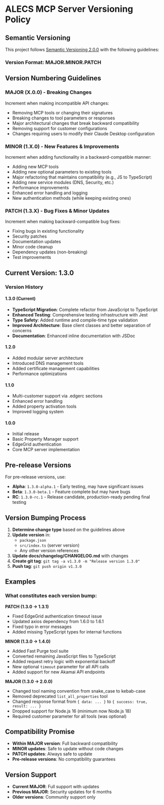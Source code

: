 # ALECS MCP Server Versioning Policy

## Semantic Versioning

This project follows [Semantic Versioning 2.0.0](https://semver.org/) with the following guidelines:

### Version Format: MAJOR.MINOR.PATCH

## Version Numbering Guidelines

### MAJOR (X.0.0) - Breaking Changes
Increment when making incompatible API changes:
- Removing MCP tools or changing their signatures
- Breaking changes to tool parameters or responses
- Major architectural changes that break backward compatibility
- Removing support for customer configurations
- Changes requiring users to modify their Claude Desktop configuration

### MINOR (1.X.0) - New Features & Improvements
Increment when adding functionality in a backward-compatible manner:
- Adding new MCP tools
- Adding new optional parameters to existing tools
- Major refactoring that maintains compatibility (e.g., JS to TypeScript)
- Adding new service modules (DNS, Security, etc.)
- Performance improvements
- Enhanced error handling and logging
- New authentication methods (while keeping existing ones)

### PATCH (1.3.X) - Bug Fixes & Minor Updates
Increment when making backward-compatible bug fixes:
- Fixing bugs in existing functionality
- Security patches
- Documentation updates
- Minor code cleanup
- Dependency updates (non-breaking)
- Test improvements

## Current Version: 1.3.0

### Version History

#### 1.3.0 (Current)
- **TypeScript Migration**: Complete refactor from JavaScript to TypeScript
- **Enhanced Testing**: Comprehensive testing infrastructure with Jest
- **Type Safety**: Added runtime and compile-time type validation
- **Improved Architecture**: Base client classes and better separation of concerns
- **Documentation**: Enhanced inline documentation with JSDoc

#### 1.2.0
- Added modular server architecture
- Introduced DNS management tools
- Added certificate management capabilities
- Performance optimizations

#### 1.1.0
- Multi-customer support via .edgerc sections
- Enhanced error handling
- Added property activation tools
- Improved logging system

#### 1.0.0
- Initial release
- Basic Property Manager support
- EdgeGrid authentication
- Core MCP server implementation

## Pre-release Versions

For pre-release versions, use:
- **Alpha**: `1.3.0-alpha.1` - Early testing, may have significant issues
- **Beta**: `1.3.0-beta.1` - Feature complete but may have bugs
- **RC**: `1.3.0-rc.1` - Release candidate, production-ready pending final testing

## Version Bumping Process

1. **Determine change type** based on the guidelines above
2. **Update version** in:
   - `package.json`
   - `src/index.ts` (server version)
   - Any other version references
3. **Update docs/changelog/CHANGELOG.md** with changes
4. **Create git tag**: `git tag -a v1.3.0 -m "Release version 1.3.0"`
5. **Push tag**: `git push origin v1.3.0`

## Examples

### What constitutes each version bump:

**PATCH (1.3.0 → 1.3.1)**
- Fixed EdgeGrid authentication timeout issue
- Updated axios dependency from 1.6.0 to 1.6.1
- Fixed typo in error messages
- Added missing TypeScript types for internal functions

**MINOR (1.3.0 → 1.4.0)**
- Added Fast Purge tool suite
- Converted remaining JavaScript files to TypeScript
- Added request retry logic with exponential backoff
- New optional `timeout` parameter for all API calls
- Added support for new Akamai API endpoints

**MAJOR (1.3.0 → 2.0.0)**
- Changed tool naming convention from snake_case to kebab-case
- Removed deprecated `list_all_properties` tool
- Changed response format from `{ data: ... }` to `{ success: true, result: ... }`
- Dropped support for Node.js 16 (minimum now Node.js 18)
- Required customer parameter for all tools (was optional)

## Compatibility Promise

- **Within MAJOR version**: Full backward compatibility
- **MINOR updates**: Safe to update without code changes
- **PATCH updates**: Always safe to update
- **Pre-release versions**: No compatibility guarantees

## Version Support

- **Current MAJOR**: Full support with updates
- **Previous MAJOR**: Security updates for 6 months
- **Older versions**: Community support only